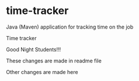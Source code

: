 # time-tracker
Java (Maven) application for tracking time on the job

Time tracker

Good Night Students!!!

These changes are made in readme file

Other changes are made here
